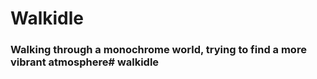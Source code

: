 # Walkidle

### Walking through a monochrome world, trying to find a more vibrant atmosphere#   w a l k i d l e  
 